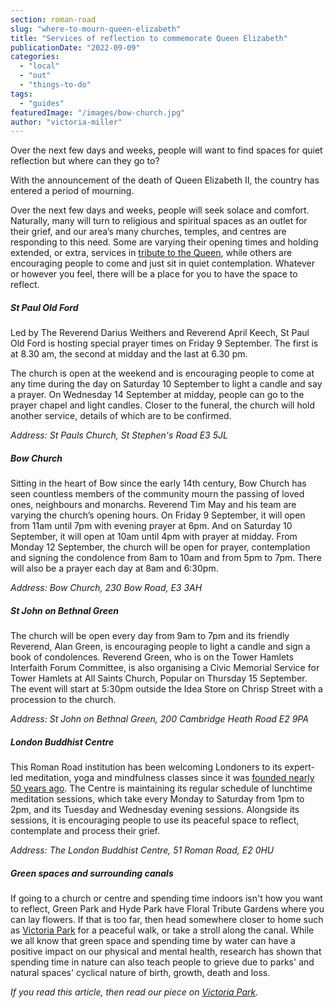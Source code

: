 ```yaml
---
section: roman-road
slug: "where-to-mourn-queen-elizabeth"
title: "Services of reflection to commemorate Queen Elizabeth"
publicationDate: "2022-09-09"
categories: 
  - "local"
  - "out"
  - "things-to-do"
tags: 
  - "guides"
featuredImage: "/images/bow-church.jpg"
author: "victoria-miller"
---
```


Over the next few days and weeks, people will want to find spaces for quiet reflection but where can they go to? 

With the announcement of the death of Queen Elizabeth II, the country has entered a period of mourning. 

Over the next few days and weeks, people will seek solace and comfort. Naturally, many will turn to religious and spiritual spaces as an outlet for their grief, and our area’s many churches, temples, and centres are responding to this need. Some are varying their opening times and holding extended, or extra, services in [tribute to the Queen](https://www.bbc.co.uk/news/uk-61605149), while others are encouraging people to come and just sit in quiet contemplation. Whatever or however you feel, there will be a place for you to have the space to reflect.

##### St Paul Old Ford 

Led by The Reverend Darius Weithers and Reverend April Keech, St Paul Old Ford is hosting special prayer times on Friday 9 September. The first is at 8.30 am, the second at midday and the last at 6.30 pm.

The church is open at the weekend and is encouraging people to come at any time during the day on Saturday 10 September to light a candle and say a prayer. On Wednesday 14 September at midday, people can go to the prayer chapel and light candles. Closer to the funeral, the church will hold another service, details of which are to be confirmed. 

_Address: St Pauls Church, St Stephen's Road E3 5JL_

##### Bow Church

Sitting in the heart of Bow since the early 14th century, Bow Church has seen countless members of the community mourn the passing of loved ones, neighbours and monarchs. Reverend Tim May and his team are varying the church’s opening hours. On Friday 9 September, it will open from 11am until 7pm with evening prayer at 6pm. And on Saturday 10 September, it will open at 10am until 4pm with prayer at midday. From Monday 12 September, the church will be open for prayer, contemplation and signing the condolence from 8am to 10am and from 5pm to 7pm. There will also be a prayer each day at 8am and 6:30pm.

_Address: Bow Church, 230 Bow Road, E3 3AH_

##### St John on Bethnal Green 

The church will be open every day from 9am to 7pm and its friendly Reverend, Alan Green, is encouraging people to light a candle and sign a book of condolences. Reverend Green, who is on the Tower Hamlets Interfaith Forum Committee, is also organising a Civic Memorial Service for Tower Hamlets at All Saints Church, Popular on Thursday 15 September. The event will start at 5:30pm outside the Idea Store on Chrisp Street with a procession to the church.

_Address: St John on Bethnal Green, 200 Cambridge Heath Road E2 9PA_

##### London Buddhist Centre 

This Roman Road institution has been welcoming Londoners to its expert-led meditation, yoga and mindfulness classes since it was [founded nearly 50 years ago](https://romanroadlondon.com/london-buddhist-centre-east-london/). The Centre is maintaining its regular schedule of lunchtime meditation sessions, which take every Monday to Saturday from 1pm to 2pm, and its Tuesday and Wednesday evening sessions. Alongside its sessions, it is encouraging people to use its peaceful space to reflect, contemplate and process their grief.  

_Address: The London Buddhist Centre, 51 Roman Road, E2 0HU_

##### Green spaces and surrounding canals

If going to a church or centre and spending time indoors isn't how you want to reflect, Green Park and Hyde Park have Floral Tribute Gardens where you can lay flowers. If that is too far, then head somewhere closer to home such as [Victoria Park](https://www.towerhamlets.gov.uk/lgnl/leisure_and_culture/parks_and_open_spaces/victoria_park/victoria_park.aspx) for a peaceful walk, or take a stroll along the canal. While we all know that green space and spending time by water can have a positive impact on our physical and mental health, research has shown that spending time in nature can also teach people to grieve due to parks' and natural spaces' cyclical nature of birth, growth, death and loss.

_If you read this article, then read our piece on [Victoria Park](https://romanroadlondon.com/victoria-park-east-london-bow/)._


